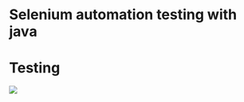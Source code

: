 #  Selenium automation  testing with java

# Testing

![](https://pbs.twimg.com/media/FZy9sD3XkAAmZ3k?format=png&name=360x360)
